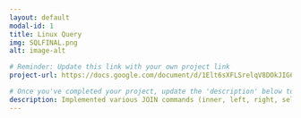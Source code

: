 ```yaml
---
layout: default
modal-id: 1
title: Linux Query
img: SQLFINAL.png
alt: image-alt

# Reminder: Update this link with your own project link
project-url: https://docs.google.com/document/d/1Elt6sXFLSrelqV8DOkJIG6gBJpad-x-G16w_HQX50M4/edit?usp=sharing

# Once you've completed your project, update the 'description' below to this one: Implemented various JOIN commands (inner, left, right, self, and cross) in MySQL, utilizing UNION and UNION ALL to efficiently combine and query data from multiple tables.
description: Implemented various JOIN commands (inner, left, right, self, and cross) in MySQL, utilizing UNION and UNION ALL to efficiently combine and query data from multiple tables.
---
```

